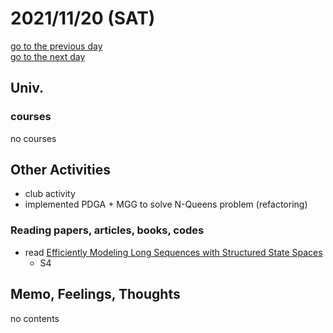 # 2021/11/20 (SAT)

<div class="date_jumper">
  <a class="link_wrapper" href="./19th.md"><div class="button">go to the previous day</div></a>
  <a class="link_wrapper" href="./21st.md"><div class="button">go to the next day</div></a>
</div>

## Univ.
### courses
no courses

## Other Activities
- club activity
- implemented PDGA + MGG to solve N-Queens problem (refactoring)

### Reading papers, articles, books, codes
- read [Efficiently Modeling Long Sequences with Structured State Spaces](https://arxiv.org/abs/2111.00396)
  - S4

## Memo, Feelings, Thoughts
no contents
